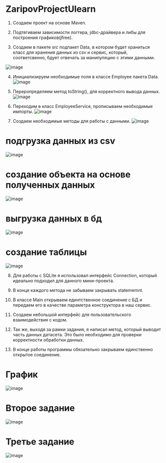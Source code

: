 # ZaripovProjectUlearn
1. Создаем проект на основе Maven.

2. Подтягиваем зависимости логгера, jdbc-драйвера и либы для построения графиков(jfree).

3. Создаем в пакете src подпакет Data, в котором будет храниться класс для хранения данных из csv и сервис, который, соответсвенно, бдует отвечать за манипуляцию с этими данными.

![image](https://user-images.githubusercontent.com/95271008/210787473-3a5c79ab-46bf-4c7b-ad47-3a25aeb3b029.png)

4. Инициализируем необходимые поля в классе Employee пакета Data.
![image](https://user-images.githubusercontent.com/95271008/210787698-8ec57c99-61e6-44ef-94bd-360e34a524d9.png)

5. Переропределяем метод toString(), для корректного вывода данных.
![image](https://user-images.githubusercontent.com/95271008/210787769-513b1655-c514-4f2e-beae-dcffcca11d2a.png)

6. Переходим в класс EmployeeService, прописываем необходимые импорты.
![image](https://user-images.githubusercontent.com/95271008/210787871-392119b4-f322-4e5e-a5f8-ca71687bda9f.png)

7. Создаем необходимые методы для работы с данными.
![image](https://user-images.githubusercontent.com/95271008/210787959-3dab946a-0903-42b4-93db-20ed3ed03108.png)

# подгрузка данных из csv
![image](https://user-images.githubusercontent.com/95271008/210788081-38eeee7a-840f-45d3-82f2-84227bc3f9f2.png)

# создание объекта на основе полученных данных
![image](https://user-images.githubusercontent.com/95271008/210788209-d9955aae-d6f3-4eda-b3d6-6c5781559de7.png)

# выгрузка данных в бд
![image](https://user-images.githubusercontent.com/95271008/210788308-b0f51cdb-3cdf-4fc5-9e99-2a99808ac18f.png)

# создание таблицы
![image](https://user-images.githubusercontent.com/95271008/210788392-cb204a8f-6d80-4e43-8e2c-31c475e1aace.png)

8. Для работы с SQLite я использовал интерфейс Connection, который идеально подходил для данного мини-проекта.

9. В конце каждого метода не забываем закрывать statememnt.

10. В классе Main открываем единтственное соединение с БД и передаем его в качестве параметра конструктора в наш сервис.

11. Создаем небольшой интерфейс для пользовательского взаимодействия с кодом.

12. Так же, выходя за рамки задания, я написал метод, который выводит часть данных датасета. Это было необходимо для проверки корректности обработки данных.

13. В конце работы программы обязательно закрываем единственно открытое соединение.

# График

![image](https://user-images.githubusercontent.com/95271008/211306942-8a2f925c-2511-472b-a02a-55705a1a5165.png)

# Второе задание

![image](https://user-images.githubusercontent.com/95271008/211307004-0668d1a6-a8b0-4f20-9de4-31c58cc98960.png)

# Третье задание

![image](https://user-images.githubusercontent.com/95271008/211307049-d8ae5f96-0828-475c-8682-938b0ec0e357.png)




